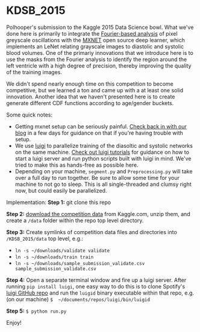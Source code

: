 # KDSB_2015
Polhooper's submission to the Kaggle 2015 Data Science bowl. What we've done here is primarily to integrate the [Fourier-based analysis](https://www.kaggle.com/c/second-annual-data-science-bowl/details/fourier-based-tutorial) of pixel greyscale oscillations with the [MXNET](https://github.com/dmlc/mxnet/tree/master/example/kaggle-ndsb2) open source deep learner, which implements an LeNet relating grayscale images to diastolic and systolic blood volumes. One of the primariy innovations that we introduce here is to use the masks from the Fourier analysis to identify the region around the left ventricle with a high degree of precision, thereby improving the quality of the training images. 

We didn't spend nearly enough time on this competition to become competitive, but we learned a ton and came up with a at least one solid innovation. Another idea that we haven't presented here is to create generate different CDF functions according to age/gender buckets. 

Some quick notes: 
* Getting mxnet setup can be seriously painful. [Check back in with our blog](blog.polhooper.com) in a few days for guidance on that if you're having trouble with setup. 
* We use [luigi](https://pypi.python.org/pypi/luigi) to parallelize training of the diasoltic and systolic networks on the same machine. [Check out luigi tutorials](http://help.mortardata.com/technologies/luigi/first_luigi_script) for guidance on how to start a luigi server and run python scripts built with luigi in mind. We've tried to make this as hands-free as possible here. 
* Depending on your machine, `segment.py` and `Preprocessing.py` will take over a full day to run together. Be sure to allow some time for your machine to not go to sleep. This is all single-threaded and clumsy right now, but could easily be parallelized. 

Implementation: 
**Step 1:** git clone this repo 

**Step 2:** [download the competition data](https://www.kaggle.com/c/second-annual-data-science-bowl) from Kaggle.com, unzip them, and create a `/data` folder within the repo top level directory.   

**Step 3:** Create symlinks of competition data files and directories into `/KDSB_2015/data` top level, e.g.: 
* `ln -s ~/downloads/validate validate`
* `ln -s ~/downloads/train train`
* `ln -s ~/downloads/sample_submission_validate.csv sample_submission_validate.csv`

**Step 4:** Open a separate terminal window and fire up a luigi server. After running `pip install luigi`, one easy way to do this is to clone Spotify's [luigi GitHub repo](https://github.com/spotify/luigi) and run the `luigid` binary executable within that repo, e.g. (on our machine) `$  ~/documents/repos/luigi/bin/luigid`

**Step 5:** `$ python run.py` 

Enjoy!
